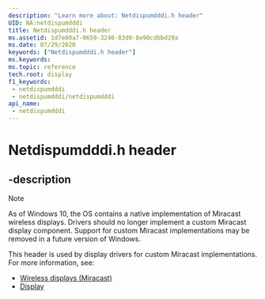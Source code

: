 ```yaml
---
description: "Learn more about: Netdispumdddi.h header"
UID: NA:netdispumdddi
title: Netdispumdddi.h header
ms.assetid: 1d7e00a7-9659-3240-83d0-8e90cdbbd29a
ms.date: 07/29/2020
keywords: ["Netdispumdddi.h header"]
ms.keywords: 
ms.topic: reference
tech.root: display
f1_keywords:
 - netdispumdddi
 - netdispumdddi/netdispumdddi
api_name:
 - netdispumdddi
---
```


# Netdispumdddi.h header


## -description

> [!NOTE]
> As of Windows 10, the OS contains a native implementation of Miracast wireless displays. Drivers should no longer implement a custom Miracast display component. Support for custom Miracast implementations may be removed in a future version of Windows.

This header is used by display drivers for custom Miracast implementations. For more information, see:

- [Wireless displays (Miracast)](/windows-hardware/drivers/display/wireless-displays--miracast-)
- [Display](../_display/index.md)

